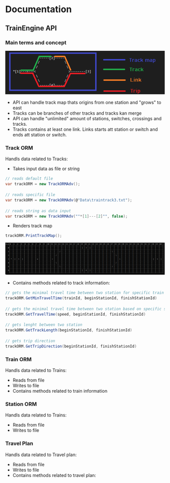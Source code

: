 # Documentation
## TrainEngine API
### Main terms and concept
![Concept ](_assets/concept.png)
* API can handle track map thats origins from one station and "grows" to east
* Tracks can be branches of other tracks and tracks kan merge
* API can handle "unlimited" amount of stations, switches, crossings and tracks.
* Tracks contains at least one link. Links starts att station or switch and ends att station or switch. 
### Track ORM
Handls data related to Tracks:
* Takes input data as file or string
```C#
// reads default file
var trackORM = new TrackORMAdv();

// reads specific file
var trackORM = new TrackORMAdv(@"Data\traintrack3.txt");

// reads string as data input
var trackORM = new TrackORMAdv(""*[1]---[2]"", false);
```
* Renders track map 
```C#
trackORM.PrintTrackMap();
```
![Track Map ](_assets/track_map_render.png)
* Contains methods related to track information:
```C#
// gets the minimal travel time between two station for specific train
trackORM.GetMinTravelTime(trainId, beginStationId, finishStationId)

// gets the minimal travel time between two station based on specific speed
trackORM.GetTravelTime(speed, beginStationId, finishStationId)

// gets lenght between two station
trackORM.GetTrackLength(beginStationId, finishStationId)

// gets trip direction
trackORM.GetTripDirection(beginStationId, finishStationId)
```
### Train ORM
Handls data related to Trains:
* Reads from file
* Writes to file
* Contains methods related to train information
### Station ORM
Handls data related to Trains:
* Reads from file
* Writes to file
### Travel Plan
Handls data related to Travel plan:
* Reads from file
* Writes to file
* Contains methods related to travel plan:
